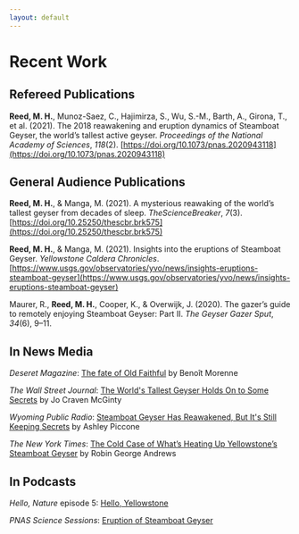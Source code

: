 ```yaml
---
layout: default
---
```


# Recent Work

## Refereed Publications
**Reed, M. H.**, Munoz-Saez, C., Hajimirza, S., Wu, S.-M., Barth, A., Girona, T., et al. (2021). The 2018 reawakening and eruption dynamics of Steamboat Geyser, the world’s tallest active geyser. *Proceedings of the National Academy of Sciences*, *118*(2). [https://doi.org/10.1073/pnas.2020943118](https://doi.org/10.1073/pnas.2020943118)

## General Audience Publications
**Reed, M. H.**, & Manga, M. (2021). A mysterious reawaking of the world’s tallest geyser from decades of sleep. *TheScienceBreaker*, *7*(3). [https://doi.org/10.25250/thescbr.brk575](https://doi.org/10.25250/thescbr.brk575)

**Reed, M. H.**, & Manga, M. (2021). Insights into the eruptions of Steamboat Geyser. *Yellowstone Caldera Chronicles*. [https://www.usgs.gov/observatories/yvo/news/insights-eruptions-steamboat-geyser](https://www.usgs.gov/observatories/yvo/news/insights-eruptions-steamboat-geyser)

Maurer, R., **Reed, M. H.**, Cooper, K., & Overwijk, J. (2020). The gazer’s guide to remotely enjoying Steamboat Geyser: Part II. *The Geyser Gazer Sput*, *34*(6), 9–11.

## In News Media
*Deseret Magazine*: [The fate of Old Faithful](https://www.deseret.com/2022/6/6/23061529/the-fate-of-old-faithful-geysers-climate-change-less-water-running-out-warming) by Benoît Morenne

*The Wall Street Journal*: [The World's Tallest Geyser Holds On to Some Secrets](https://www.wsj.com/articles/the-worlds-tallest-geyser-holds-on-to-some-secrets-11610706601?reflink=desktopwebshare_permalink) by Jo Craven McGinty

*Wyoming Public Radio*: [Steamboat Geyser Has Reawakened, But It's Still Keeping Secrets](https://www.wyomingpublicmedia.org/open-spaces/2021-01-15/steamboat-geyser-has-reawakened-but-its-still-keeping-secrets) by Ashley Piccone

*The New York Times*: [The Cold Case of What’s Heating Up Yellowstone’s Steamboat Geyser](https://www.nytimes.com/2021/01/06/science/yellowstone-eruption-steamboat-geyser.html?smid=url-share) by Robin George Andrews

## In Podcasts
*Hello, Nature* episode 5: [Hello, Yellowstone](https://hello-nature.simplecast.com/episodes/ep-5-hello-yellowstone-EU93Myza)

*PNAS Science Sessions*: [Eruption of Steamboat Geyser](https://www.pnas.org/post/podcast/eruption-steamboat-geyser)

